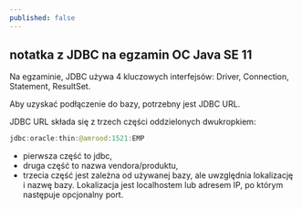 ```yaml
---
published: false
---
```

## notatka z JDBC na egzamin OC Java SE 11

Na egzaminie, JDBC używa 4 kluczowych interfejsów: Driver, Connection, Statement, ResultSet.  

Aby uzyskać podłączenie do bazy, potrzebny jest JDBC URL.  

JDBC URL składa się z trzech części oddzielonych dwukropkiem:

```java
jdbc:oracle:thin:@amrood:1521:EMP
```
- pierwsza część to jdbc,
- druga część to nazwa vendora/produktu,
- trzecia część jest zależna od używanej bazy, ale uwzględnia lokalizację i nazwę bazy. Lokalizacja jest localhostem lub adresem IP, po którym następuje opcjonalny port.


	